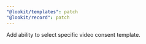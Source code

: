 ```yaml
---
"@lookit/templates": patch
"@lookit/record": patch
---
```


Add ability to select specific video consent template.
